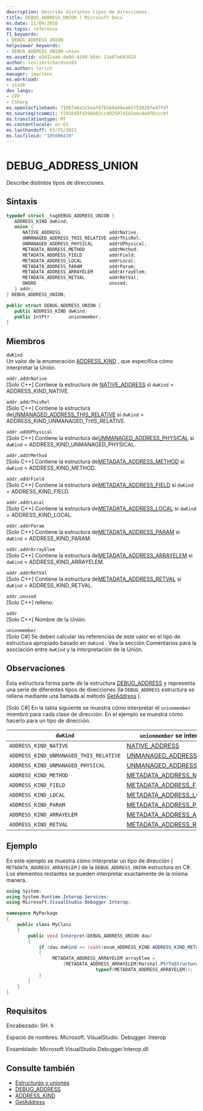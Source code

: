 ```yaml
---
description: Describe distintos tipos de direcciones.
title: DEBUG_ADDRESS_UNION | Microsoft Docs
ms.date: 11/04/2016
ms.topic: reference
f1_keywords:
- DEBUG_ADDRESS_UNION
helpviewer_keywords:
- DEBUG_ADDRESS_UNION union
ms.assetid: e3d11aab-de0d-4109-b5dc-11e07e64382d
author: leslierichardson95
ms.author: lerich
manager: jmartens
ms.workload:
- vssdk
dev_langs:
- CPP
- CSharp
ms.openlocfilehash: 71867a6a2cbaaf87b5b0a66eab5f53826fe47fdf
ms.sourcegitcommit: f2916d8fd296b92cc402597d1d1eecda4f6cccbf
ms.translationtype: MT
ms.contentlocale: es-ES
ms.lasthandoff: 03/25/2021
ms.locfileid: "105096439"
---
```

# <a name="debug_address_union"></a>DEBUG_ADDRESS_UNION
Describe distintos tipos de direcciones.

## <a name="syntax"></a>Sintaxis

```cpp
typedef struct _tagDEBUG_ADDRESS_UNION {
   ADDRESS_KIND dwKind;
   union {
      NATIVE_ADDRESS                  addrNative;
      UNMANAGED_ADDRESS_THIS_RELATIVE addrThisRel;
      UNMANAGED_ADDRESS_PHYSICAL      addrUPhysical;
      METADATA_ADDRESS_METHOD         addrMethod;
      METADATA_ADDRESS_FIELD          addrField;
      METADATA_ADDRESS_LOCAL          addrLocal;
      METADATA_ADDRESS_PARAM          addrParam;
      METADATA_ADDRESS_ARRAYELEM      addrArrayElem;
      METADATA_ADDRESS_RETVAL         addrRetVal;
      DWORD                           unused;
   } addr;
} DEBUG_ADDRESS_UNION;
```

```csharp
public struct DEBUG_ADDRESS_UNION {
   public ADDRESS_KIND dwKind;
   public IntPtr       unionmember;
}
```

## <a name="members"></a>Miembros
`dwKind`\
Un valor de la enumeración [ADDRESS_KIND](../../../extensibility/debugger/reference/address-kind.md) , que especifica cómo interpretar la Unión.

`addr.addrNative`\
[Solo C++] Contiene la estructura de [NATIVE_ADDRESS](../../../extensibility/debugger/reference/native-address.md) si `dwKind` = ADDRESS_KIND_NATIVE.

`addr.addrThisRel`\
[Solo C++] Contiene la estructura de[UNMANAGED_ADDRESS_THIS_RELATIVE](../../../extensibility/debugger/reference/unmanaged-address-this-relative.md) si `dwKind` = ADDRESS_KIND_UNMANAGED_THIS_RELATIVE.

`addr.addUPhysical`\
[Solo C++] Contiene la estructura de[UNMANAGED_ADDRESS_PHYSICAL](../../../extensibility/debugger/reference/unmanaged-address-physical.md) si `dwKind` = ADDRESS_KIND_UNMANAGED_PHYSICAL.

`addr.addrMethod`\
[Solo C++] Contiene la estructura de[METADATA_ADDRESS_METHOD](../../../extensibility/debugger/reference/metadata-address-method.md) si `dwKind` = ADDRESS_KIND_METHOD.

`addr.addrField`\
[Solo C++] Contiene la estructura de[METADATA_ADDRESS_FIELD](../../../extensibility/debugger/reference/metadata-address-field.md) si `dwKind` = ADDRESS_KIND_FIELD.

`addr.addrLocal`\
[Solo C++] Contiene la estructura de[METADATA_ADDRESS_LOCAL](../../../extensibility/debugger/reference/metadata-address-local.md) si `dwKind` = ADDRESS_KIND_LOCAL.

`addr.addrParam`\
[Solo C++] Contiene la estructura de[METADATA_ADDRESS_PARAM](../../../extensibility/debugger/reference/metadata-address-param.md) si `dwKind` = ADDRESS_KIND_PARAM.

`addr.addrArrayElem`\
[Solo C++] Contiene la estructura de[METADATA_ADDRESS_ARRAYELEM](../../../extensibility/debugger/reference/metadata-address-arrayelem.md) si `dwKind` = ADDRESS_KIND_ARRAYELEM.

`addr.addrRetVal`\
[Solo C++] Contiene la estructura de[METADATA_ADDRESS_RETVAL](../../../extensibility/debugger/reference/metadata-address-retval.md) si `dwKind` = ADDRESS_KIND_RETVAL.

`addr.unused`\
[Solo C++] relleno.

`addr`\
[Solo C++] Nombre de la Unión.

`unionmember`\
[Solo C#] Se deben calcular las referencias de este valor en el tipo de estructura apropiado basado en `dwKind` . Vea la sección Comentarios para la asociación entre `dwKind` y la interpretación de la Unión.

## <a name="remarks"></a>Observaciones
Esta estructura forma parte de la estructura [DEBUG_ADDRESS](../../../extensibility/debugger/reference/debug-address.md) y representa una serie de diferentes tipos de direcciones (la `DEBUG_ADDRESS` estructura se rellena mediante una llamada al método [GetAddress](../../../extensibility/debugger/reference/idebugaddress-getaddress.md) ).

 [Solo C#] En la tabla siguiente se muestra cómo interpretar el `unionmember` miembro para cada clase de dirección. En el ejemplo se muestra cómo hacerlo para un tipo de dirección.

|`dwKind`|`unionmember` se interpreta como|
|--------------|----------------------------------|
|`ADDRESS_KIND_NATIVE`|[NATIVE_ADDRESS](../../../extensibility/debugger/reference/native-address.md)|
|`ADDRESS_KIND_UNMANAGED_THIS_RELATIVE`|[UNMANAGED_ADDRESS_THIS_RELATIVE](../../../extensibility/debugger/reference/unmanaged-address-this-relative.md)|
|`ADDRESS_KIND_UNMANAGED_PHYSICAL`|[UNMANAGED_ADDRESS_PHYSICAL](../../../extensibility/debugger/reference/unmanaged-address-physical.md)|
|`ADDRESS_KIND_METHOD`|[METADATA_ADDRESS_METHOD](../../../extensibility/debugger/reference/metadata-address-method.md)|
|`ADDRESS_KIND_FIELD`|[METADATA_ADDRESS_FIELD](../../../extensibility/debugger/reference/metadata-address-field.md)|
|`ADDRESS_KIND_LOCAL`|[METADATA_ADDRESS_LOCAL](../../../extensibility/debugger/reference/metadata-address-local.md)|
|`ADDRESS_KIND_PARAM`|[METADATA_ADDRESS_PARAM](../../../extensibility/debugger/reference/metadata-address-param.md)|
|`ADDRESS_KIND_ARRAYELEM`|[METADATA_ADDRESS_ARRAYELEM](../../../extensibility/debugger/reference/metadata-address-arrayelem.md)|
|`ADDRESS_KIND_RETVAL`|[METADATA_ADDRESS_RETVAL](../../../extensibility/debugger/reference/metadata-address-retval.md)|

## <a name="example"></a>Ejemplo
En este ejemplo se muestra cómo interpretar un tipo de dirección ( `METADATA_ADDRESS_ARRAYELEM` ) de la `DEBUG_ADDRESS_UNION` estructura en C#. Los elementos restantes se pueden interpretar exactamente de la misma manera.

```csharp
using System;
using System.Runtime.Interop.Services;
using Microsoft.VisualStudio.Debugger.Interop;

namespace MyPackage
{
    public class MyClass
    {
        public void Interpret(DEBUG_ADDRESS_UNION dau)
        {
            if (dau.dwKind == (uint)enum_ADDRESS_KIND.ADDRESS_KIND_METADATA_ARRAYELEM)
            {
                 METADATA_ADDRESS_ARRAYELEM arrayElem =
                     (METADATA_ADDRESS_ARRAYELEM)Marshal.PtrToStructure(dau.unionmember,
                                 typeof(METADATA_ADDRESS_ARRAYELEM));
            }
        }
    }
}
```

## <a name="requirements"></a>Requisitos
Encabezado: SH. h

Espacio de nombres: Microsoft. VisualStudio. Debugger. Interop

Ensamblado: Microsoft.VisualStudio.Debugger.Interop.dll

## <a name="see-also"></a>Consulte también
- [Estructuras y uniones](../../../extensibility/debugger/reference/structures-and-unions.md)
- [DEBUG_ADDRESS](../../../extensibility/debugger/reference/debug-address.md)
- [ADDRESS_KIND](../../../extensibility/debugger/reference/address-kind.md)
- [GetAddress](../../../extensibility/debugger/reference/idebugaddress-getaddress.md)
